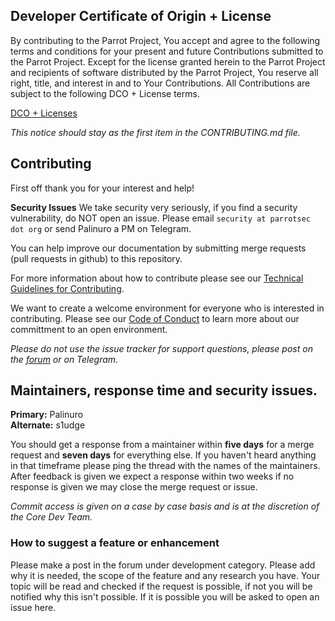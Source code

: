 ## Developer Certificate of Origin + License

By contributing to the Parrot Project, You accept and agree to the following terms and
conditions for your present and future Contributions submitted to the Parrot Project.
Except for the license granted herein to the Parrot Project and recipients of software
distributed by the Parrot Project, You reserve all right, title, and interest in and to
Your Contributions. All Contributions are subject to the following DCO + License
terms.

[DCO + Licenses](LICENSE.md)

_This notice should stay as the first item in the CONTRIBUTING.md file._

## Contributing

First off thank you for your interest and help!

**Security Issues** 
We take security very seriously, if you find a security vulnerability, do NOT open an issue. 
Please email `security at parrotsec dot org` or send Palinuro a PM on Telegram. 

You can help improve our documentation by submitting merge requests (pull requests in github) to this repository.

For more information about how to contribute please see our [Technical Guidelines for Contributing](https://nest.parrotsec.org/parrot-organization/community-team/community/blob/master/Tech-GL-4C.md).

We want to create a welcome environment for everyone who is interested in contributing. Please see our [Code of Conduct](https://nest.parrotsec.org/parrot-organization/community/blob/master/code-of-conduct.md) to learn more about our committment to an open environment.

_Please do not use the issue tracker for support questions, please post on the [forum](https://community.parrotlinux.org) or on Telegram._

## Maintainers, response time and security issues. 

**Primary:** Palinuro <br>
**Alternate:** s1udge

You should get a response from a maintainer within **five days** for a merge request and **seven days** for everything else.
If you haven't heard anything in that timeframe please ping the thread with the names of the maintainers.
After feedback is given we expect a response within two weeks if no response is given we may close the merge request or issue. 

_Commit access is given on a case by case basis and is at the discretion of the Core Dev Team._

### How to suggest a feature or enhancement
Please make a post in the forum under development category. Please add why it is needed, the scope of the feature and any research you have. 
Your topic will be read and checked if the request is possible, if not you will be notified why this isn't possible. 
If it is possible you will be asked to open an issue here.




